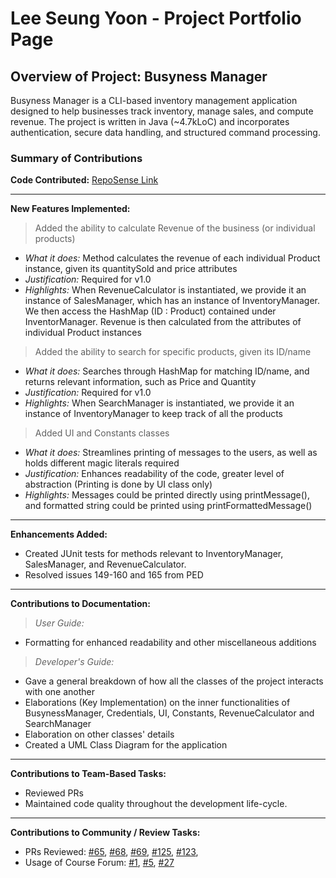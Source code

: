 <!-- @@author LEESY02 -->
# Lee Seung Yoon - Project Portfolio Page

## Overview of Project: Busyness Manager
Busyness Manager is a CLI-based inventory management application designed to help businesses track inventory, manage
sales, and compute revenue. The project is written in Java (~4.7kLoC) and incorporates authentication, secure data
handling, and structured command processing.

### Summary of Contributions

**Code Contributed:**
[RepoSense Link](https://nus-cs2113-ay2425s2.github.io/tp-dashboard/?search=LEESY02&breakdown=true)

---

**New Features Implemented:**

> Added the ability to calculate Revenue of the business (or individual products)

* _What it does:_ Method calculates the revenue of each individual Product instance, given its quantitySold and price 
  attributes
* _Justification:_ Required for v1.0
* _Highlights:_ When RevenueCalculator is instantiated, we provide it an instance of SalesManager, which has an instance
  of InventoryManager. We then access the HashMap (ID : Product) contained under InventorManager. Revenue
  is then calculated from the attributes of individual Product instances

> Added the ability to search for specific products, given its ID/name

* _What it does:_ Searches through HashMap for matching ID/name, and returns relevant information, 
  such as Price and Quantity
* _Justification:_ Required for v1.0
* _Highlights:_ When SearchManager is instantiated, we provide it an instance of InventoryManager to keep track of all
  the products

> Added UI and Constants classes

* _What it does:_ Streamlines printing of messages to the users, as well as holds different magic literals required
* _Justification:_ Enhances readability of the code, greater level of abstraction (Printing is done by UI class only)
* _Highlights:_ Messages could be printed directly using printMessage(), and formatted string could be printed using
  printFormattedMessage()

---

**Enhancements Added:**
* Created JUnit tests for methods relevant to InventoryManager, SalesManager, and RevenueCalculator.
* Resolved issues 149-160 and 165 from PED

---

**Contributions to Documentation:**

> _User Guide:_

* Formatting for enhanced readability and other miscellaneous additions

> _Developer's Guide:_

* Gave a general breakdown of how all the classes of the project interacts with one another
* Elaborations (Key Implementation) on the inner functionalities of BusynessManager, Credentials, UI, Constants,
 RevenueCalculator and SearchManager
* Elaboration on other classes' details
* Created a UML Class Diagram for the application

---

**Contributions to Team-Based Tasks:**

* Reviewed PRs
* Maintained code quality throughout the development life-cycle.

---

**Contributions to Community / Review Tasks:**

* PRs Reviewed: [#65](https://github.com/AY2425S2-CS2113-F11-1/tp/pull/65),
  [#68](https://github.com/AY2425S2-CS2113-F11-1/tp/pull/68),
  [#69](https://github.com/AY2425S2-CS2113-F11-1/tp/pull/69),
  [#125](https://github.com/AY2425S2-CS2113-F11-1/tp/pull/123),
  [#123](https://github.com/AY2425S2-CS2113-F11-1/tp/pull/125),
* Usage of Course Forum: [#1](https://github.com/nus-cs2113-AY2425S2/forum/issues/1),
  [#5](https://github.com/nus-cs2113-AY2425S2/forum/issues/5), 
  [#27](https://github.com/nus-cs2113-AY2425S2/forum/issues/27#issue-2931206666)
